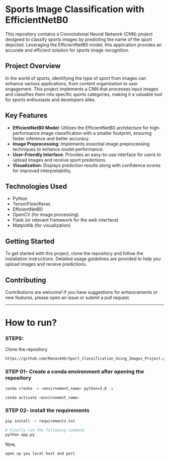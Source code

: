 # Sports Image Classification with EfficientNetB0

This repository contains a Convolutional Neural Network (CNN) project designed to classify sports images by predicting the name of the sport depicted. Leveraging the EfficientNetB0 model, this application provides an accurate and efficient solution for sports image recognition.

## Project Overview

In the world of sports, identifying the type of sport from images can enhance various applications, from content organization to user engagement. This project implements a CNN that processes input images and classifies them into specific sports categories, making it a valuable tool for sports enthusiasts and developers alike.

## Key Features

- **EfficientNetB0 Model**: Utilizes the EfficientNetB0 architecture for high-performance image classification with a smaller footprint, ensuring faster inference and better accuracy.
- **Image Preprocessing**: Implements essential image preprocessing techniques to enhance model performance.
- **User-Friendly Interface**: Provides an easy-to-use interface for users to upload images and receive sport predictions.
- **Visualization**: Displays prediction results along with confidence scores for improved interpretability.

## Technologies Used

- Python
- TensorFlow/Keras
- EfficientNetB0
- OpenCV (for image processing)
- Flask (or relevant framework for the web interface)
- Matplotlib (for visualization)

## Getting Started

To get started with this project, clone the repository and follow the installation instructions. Detailed usage guidelines are provided to help you upload images and receive predictions.

## Contributing

Contributions are welcome! If you have suggestions for enhancements or new features, please open an issue or submit a pull request.

---

# How to run?
### STEPS:

Clone the repository

```bash
https://github.com/Manav446/Sport_Classification_Using_Images_Project.git
```
### STEP 01- Create a conda environment after opening the repository

```bash
conda create -n <envirnoment_name> python=3.8 -y
```

```bash
conda activate <envirnoment_name>
```


### STEP 02- install the requirements
```bash
pip install -r requirements.txt
```

```bash
# Finally run the following command
python app.py
```

Now,
```bash
open up you local host and port
```
